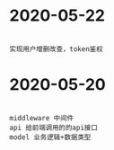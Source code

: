 2020-05-22
=========
```

实现用户增删改查，token鉴权

```

2020-05-20
=========
```

middleware 中间件
api 给前端调用的的api接口
model 业务逻辑+数据类型

```